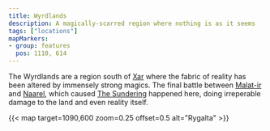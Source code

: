 ```yaml
---
title: Wyrdlands
description: A magically-scarred region where nothing is as it seems
tags: ["locations"]
mapMarkers:
- group: features
  pos: 1110, 614
---
```


The Wyrdlands are a region south of [Xar](/pages/Xar) where the fabric of reality has been altered by immensely strong magics. The final battle between [Malat-ir](/pages/Malat-ir) and [Naarel](/pages/Naarel), which caused [The Sundering](/pages/Sundering) happened here, doing irreperable damage to the land and even reality itself.

{{< map target=1090,600 zoom=0.25 offset=0.5 alt="Rygalta" >}}